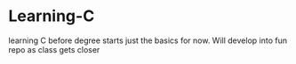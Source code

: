 # Learning-C
learning C before degree starts
just the basics for now. Will develop into fun repo as class gets closer
